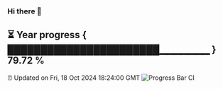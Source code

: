 ### Hi there 👋
⏳ Year progress { ███████████████████████▁▁▁▁▁▁▁ } 79.72 %
---
⏰ Updated on Fri, 18 Oct 2024 18:24:00 GMT
![Progress Bar CI](https://github.com/liununu/liununu/workflows/Progress%20Bar%20CI/badge.svg)
